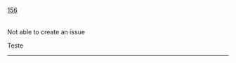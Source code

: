 [156](https://github.com/guilhermeprokisch/ideias/issues/156) 
###### 

Not able to create an issue


Teste

-------------------------------------------------------------------------------

